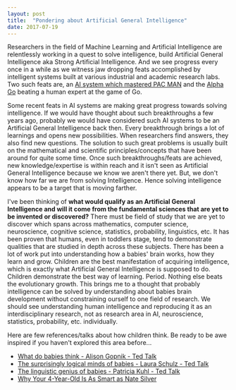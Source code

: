 ```yaml
---
layout: post
title:  "Pondering about Artificial General Intelligence"
date: 2017-07-19
---
```

Researchers in the field of Machine Learning and Artificial Intelligence are relentlessly working in a quest to solve intelligence, build Artificial General Intelligence aka Strong Artificial Intelligence. And we see progress every once in a while as we witness jaw dropping feats accomplished by intelligent systems built at various industrial and academic research labs. Two such feats are, an <A href="https://blogs.microsoft.com/next/2017/06/14/divide-conquer-microsoft-researchers-used-ai-master-ms-pac-man" target="_blsnk">AI system which mastered PAC MAN</A> and the <A href="https://en.wikipedia.org/wiki/AlphaGo" target="_blank">Alpha Go</A> beating a human expert at the game of Go.

Some recent feats in AI systems are making great progress towards solving intelligence. If we would have thought about such breakthroughs a few years ago, probably we would have considered such AI systems to be an Artificial General Intelligence back then. Every breakthrough brings a lot of learnings and opens new possibilities. When researchers find answers, they also find new questions. The solution to such great problems is usually built on the mathematical and scientific principles/concepts that have been around for quite some time. Once such breakthroughs/feats are achieved, new knowledge/expertise is within reach and it isn't seen as Artificial General Intelligence because we know we aren't there yet. But, we don't know how far we are from solving Intelligence. Hence solving intelligence appears to be a target that is moving farther.

I've been thinking of **what would qualify as an Artificial General Intelligence and will it come from the fundamental sciences that are yet to be invented or discovered?** There must be field of study that we are yet to discover which spans across mathematics, computer science, neuroscience, cognitive science, statistics, probability, linguistics, etc. It has been proven that humans, even in toddlers stage, tend to demonstrate qualities that are studied in depth across these subjects. There has been a lot of work put into understanding how a babies' brain works, how they learn and grow. Children are the best manifestation of acquiring intelligence, which is exactly what Artificial General Intelligence is supposed to do. Children demonstrate the best way of learning. Period. Nothing else beats the evolutionary growth. This brings me to a thought that probably intelligence can be solved by understanding about babies brain development without constraining ourself to one field of research. We should see understanding human intelligence and reproducing it as an interdisciplinary research, not as research area in AI, neuroscience, statistics, probability, etc. individually.

Here are few references/talks about how children think. Be ready to be awe inspired if you haven't explored this area before...
* <A href="https://www.ted.com/talks/alison_gopnik_what_do_babies_think" target="_blank">What do babies think - Alison Gopnik - Ted Talk</A>
* <A href="https://www.ted.com/talks/laura_schulz_the_surprisingly_logical_minds_of_babies" target="_blank">The surprisingly logical minds of babies - Laura Schulz - Ted Talk</A>
* <A href="https://www.ted.com/talks/patricia_kuhl_the_linguistic_genius_of_babies" target="_blank">The linguistic genius of babies - Patricia Kuhl - Ted Talk</A>
* <A href="http://www.slate.com/articles/health_and_science/science/2012/10/how_do_children_learn_so_quickly_bayesian_statistics_and_probabilities_help.html" target="_blank">Why Your 4-Year-Old Is As Smart as Nate Silver</A>
